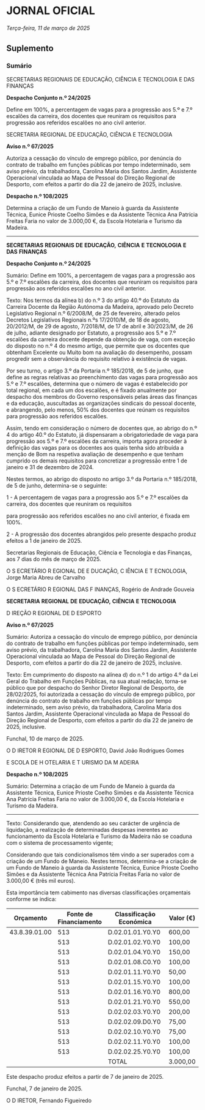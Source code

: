 # JORNAL OFICIAL

###### Terça-feira, 11 de março de 2025

## **Suplemento**

### **Sumário**

SECRETARIAS REGIONAIS DE EDUCAÇÃO, CIÊNCIA E TECNOLOGIA
E DAS FINANÇAS

**Despacho Conjunto n.º 24/2025**

Define em 100%, a percentagem de vagas para a progressão aos 5.º e 7.º escalões da
carreira, dos docentes que reuniram os requisitos para progressão aos referidos
escalões no ano civil anterior.

SECRETARIA REGIONAL DE EDUCAÇÃO, CIÊNCIA E TECNOLOGIA

**Aviso n.º 67/2025**

Autoriza a cessação do vínculo de emprego público, por denúncia do contrato de
trabalho em funções públicas por tempo indeterminado, sem aviso prévio, da
trabalhadora, Carolina Maria dos Santos Jardim, Assistente Operacional vinculada
ao Mapa de Pessoal do Direção Regional de Desporto, com efeitos a partir do dia 22
de janeiro de 2025, inclusive.

**Despacho n.º 108/2025**

Determina a criação de um Fundo de Maneio à guarda da Assistente Técnica, Eunice
Prioste Coelho Simões e da Assistente Técnica Ana Patrícia Freitas Faria no valor de
3.000,00 €, da Escola Hotelaria e Turismo da Madeira.




---

**SECRETARIAS** **REGIONAIS** **DE** **EDUCAÇÃO,** **CIÊNCIA** **E** **TECNOLOGIA** **E** **DAS** **FINANÇAS**


**Despacho Conjunto n.º 24/2025**


Sumário:
Define em 100%, a percentagem de vagas para a progressão aos 5.º e 7.º escalões da carreira, dos docentes que reuniram os requisitos
para progressão aos referidos escalões no ano civil anterior.

Texto:
Nos termos da alínea b) do n.º 3 do artigo 40.º do Estatuto da Carreira Docente da Região Autónoma da Madeira, aprovado
pelo Decreto Legislativo Regional n.º 6/2008/M, de 25 de fevereiro, alterado pelos Decretos Legislativos Regionais
n.ºs 17/2010/M, de 18 de agosto, 20/2012/M, de 29 de agosto, 7/2018/M, de 17 de abril e 30/2023/M, de 26 de julho, adiante
designado por Estatuto, a progressão aos 5.º e 7.º escalões da carreira docente depende da obtenção de vaga, com exceção do
disposto no n.º 4 do mesmo artigo, que permite que os docentes que obtenham Excelente ou Muito bom na avaliação do
desempenho, possam progredir sem a observância do requisito relativo à existência de vagas.

Por seu turno, o artigo 3.º da Portaria n.º 185/2018, de 5 de junho, que define as regras relativas ao preenchimento das
vagas para progressão aos 5.º e 7.º escalões, determina que o número de vagas é estabelecido por total regional, em cada um
dos escalões, e é fixado anualmente por despacho dos membros do Governo responsáveis pelas áreas das finanças e da
educação, auscultadas as organizações sindicais do pessoal docente, e abrangendo, pelo menos, 50% dos docentes que reúnam
os requisitos para progressão aos referidos escalões.

Assim, tendo em consideração o número de docentes que, ao abrigo do n.º 4 do artigo 40.º do Estatuto, já dispensaram a
obrigatoriedade de vaga para progressão aos 5.º e 7.º escalões da carreira, importa agora proceder à definição das vagas para
os docentes aos quais tenha sido atribuída a menção de Bom na respetiva avaliação de desempenho e que tenham cumprido os
demais requisitos para concretizar a progressão entre 1 de janeiro e 31 de dezembro de 2024.

Nestes termos, ao abrigo do disposto no artigo 3.º da Portaria n.º 185/2018, de 5 de junho, determina-se o seguinte:

1 - A percentagem de vagas para a progressão aos 5.º e 7.º escalões da carreira, dos docentes que reuniram os requisitos

para progressão aos referidos escalões no ano civil anterior, é fixada em 100%.

2 - A progressão dos docentes abrangidos pelo presente despacho produz efeitos a 1 de janeiro de 2025.

Secretarias Regionais de Educação, Ciência e Tecnologia e das Finanças, aos 7 dias do mês de março de 2025.

O S ECRETÁRIO R EGIONAL DE E DUCAÇÃO, C IÊNCIA E T ECNOLOGIA, Jorge Maria Abreu de Carvalho

O S ECRETÁRIO R EGIONAL DAS F INANÇAS, Rogério de Andrade Gouveia


**SECRETARIA** **REGIONAL** **DE** **EDUCAÇÃO,** **CIÊNCIA** **E** **TECNOLOGIA**


D IREÇÃO R EGIONAL DE D ESPORTO


**Aviso n.º 67/2025**


Sumário:
Autoriza a cessação do vínculo de emprego público, por denúncia do contrato de trabalho em funções públicas por tempo indeterminado,
sem aviso prévio, da trabalhadora, Carolina Maria dos Santos Jardim, Assistente Operacional vinculada ao Mapa de Pessoal do Direção
Regional de Desporto, com efeitos a partir do dia 22 de janeiro de 2025, inclusive.

Texto:
Em cumprimento do disposto na alínea d) do n.º 1 do artigo 4.º da Lei Geral do Trabalho em Funções Públicas, na sua
atual redação, torna-se público que por despacho do Senhor Diretor Regional de Desporto, de 28/02/2025, foi autorizada a
cessação do vínculo de emprego público, por denúncia do contrato de trabalho em funções públicas por tempo indeterminado,
sem aviso prévio, da trabalhadora, Carolina Maria dos Santos Jardim, Assistente Operacional vinculada ao Mapa de Pessoal
do Direção Regional de Desporto, com efeitos a partir do dia 22 de janeiro de 2025, inclusive.


Funchal, 10 de março de 2025.

O D IRETOR R EGIONAL DE D ESPORTO, David João Rodrigues Gomes


E SCOLA DE H OTELARIA E T URISMO DA M ADEIRA


**Despacho n.º 108/2025**


Sumário:
Determina a criação de um Fundo de Maneio à guarda da Assistente Técnica, Eunice Prioste Coelho Simões e da Assistente Técnica Ana
Patrícia Freitas Faria no valor de 3.000,00 €, da Escola Hotelaria e Turismo da Madeira.




---

Texto:
Considerando que, atendendo ao seu carácter de urgência de liquidação, a realização de determinadas despesas inerentes
ao funcionamento da Escola Hotelaria e Turismo da Madeira não se coaduna com o sistema de processamento vigente;

Considerando que tais condicionalismos têm vindo a ser superados com a criação de um Fundo de Maneio.
Nestes termos, determina-se a criação de um Fundo de Maneio à guarda da Assistente Técnica, Eunice Prioste Coelho
Simões e da Assistente Técnica Ana Patrícia Freitas Faria no valor de 3.000,00 € (três mil euros).

Esta importância tem cabimento nas diversas classificações orçamentais conforme se indica:

|Orçamento|Fonte de<br>Financiamento|Classificação Económica|Valor (€)|
|---|---|---|---|
|43.8.39.01.00|513|D.02.01.01.Y0.Y0|600,00|
||513|D.02.01.02.Y0.Y0|100,00|
||513|D.02.01.04.Y0.Y0|150,00|
||513|D.02.01.08.C0.Y0|100,00|
||513|D.02.01.11.Y0.Y0|50,00|
||513|D.02.01.15.Y0.Y0|100,00|
||513|D.02.01.16.Y0.Y0|800,00|
||513|D.02.01.21.Y0.Y0|550,00|
||513|D.02.02.03.Y0.Y0|200,00|
||513|D.02.02.09.D0.Y0|75,00|
||513|D.02.02.10.Y0.Y0|75,00|
||513|D.02.02.11.Y0.Y0|100,00|
||513|D.02.02.25.Y0.Y0|100,00|
|||TOTAL|3.000,00|



Este despacho produz efeitos a partir de 7 de janeiro de 2025.

Funchal, 7 de janeiro de 2025.

O D IRETOR, Fernando Figueiredo

